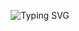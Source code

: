 <p align="center">
  <img src="https://readme-typing-svg.demolab.com?font=Fira+Code&size=22&pause=1000&color=00C8FF&center=true&vCenter=true&width=500&lines=Hello!+I'm+Tun+Sopheak+%F0%9F%91%8B;%F0%9F%8E%93+Computer+Science+student+%40+RUPP;%F0%9F%93%9A+Love+to+learn+and+share+what+I+learn" alt="Typing SVG" />
</p>
